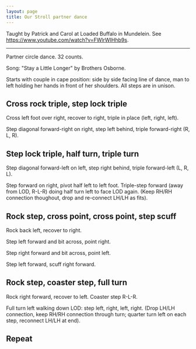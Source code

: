```yaml
---
layout: page
title: Our Stroll partner dance
---
```


Taught by Patrick and Carol at Loaded Buffalo in Mundelein.
See <https://www.youtube.com/watch?v=FWlrWIHhb9s>.

---

Partner circle dance. 32 counts.

Song: "Stay a Little Longer" by Brothers Osborne.

Starts with couple in cape position: side by side facing line of dance, man to left holding her hands in front of her shoulders. All steps are in unison.

## Cross rock triple, step lock triple

Cross left foot over right, recover to right, triple in place (left, right, left).

Step diagonal forward-right on right, step left behind, triple forward-right (R, L, R).

## Step lock triple, half turn, triple turn

Step diagonal forward-left on left, step right behind, triple forward-left (L, R, L).

Step forward on right, pivot half left to left foot. Triple-step forward (away from LOD, R-L-R) doing half turn left to face LOD again. (Keep RH/RH connection thoughout, drop and re-connect LH/LH as fits).

## Rock step, cross point, cross point, step scuff

Rock back left, recover to right.

Step left forward and bit across, point right.

Step right forward and bit across, point left.

Step left forward, scuff right forward.

## Rock step, coaster step, full turn

Rock right forward, recover to left. Coaster step R-L-R.

Full turn left walking down LOD: step left, right, left, right. (Drop LH/LH connection, keep RH/RH connection through turn; quarter turn left on each step, reconnect LH/LH at end).

## Repeat
